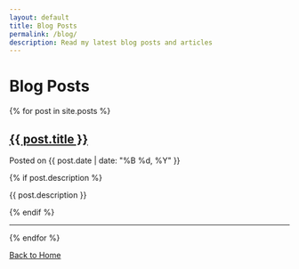 ```yaml
---
layout: default
title: Blog Posts
permalink: /blog/
description: Read my latest blog posts and articles
---
```


# Blog Posts

{% for post in site.posts %}
  <article class="post-preview">
    <h2>
      <a href="{{ post.url | relative_url }}">{{ post.title }}</a>
    </h2>
    <p class="post-meta">Posted on {{ post.date | date: "%B %d, %Y" }}</p>
    {% if post.description %}
      <p>{{ post.description }}</p>
    {% endif %}
  </article>
  <hr>
{% endfor %}

[Back to Home](/portfolio/) 